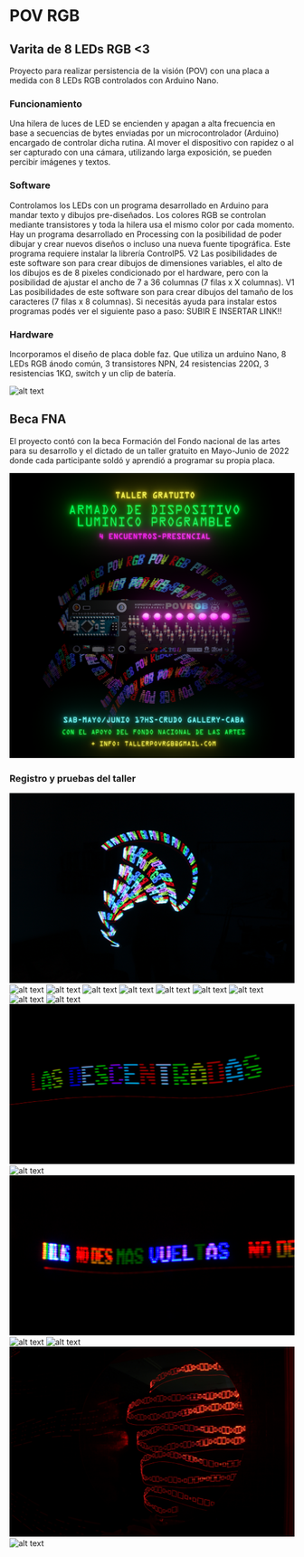 <!--
**povrgb/povrgb** is a ✨ _special_ ✨ repository because its `README.md` (this file) appears on your GitHub profile.

Here are some ideas to get you started:

- 🔭 I’m currently working on ...
- 🌱 I’m currently learning ...
- 👯 I’m looking to collaborate on ...
- 🤔 I’m looking for help with ...
- 💬 Ask me about ...
- 📫 How to reach me: ...
- 😄 Pronouns: ...
- ⚡ Fun fact: ...
-->

# POV RGB 
## Varita de 8 LEDs RGB <3

Proyecto para realizar persistencia de la visión (POV) con una placa a medida con 8 LEDs RGB controlados con Arduino Nano.

### Funcionamiento

Una hilera de luces de LED se encienden y apagan a alta frecuencia en base a secuencias de bytes enviadas por un microcontrolador (Arduino) encargado de controlar dicha rutina. Al mover el dispositivo con rapidez o al ser capturado con una cámara, utilizando larga exposición, se pueden percibir imágenes y textos.

### Software

Controlamos los LEDs con un programa desarrollado en Arduino para mandar texto y dibujos pre-diseñados. Los colores RGB se controlan mediante transistores y toda la hilera usa el mismo color por cada momento.
Hay un programa desarrollado en Processing con la posibilidad de poder dibujar y crear nuevos diseños o incluso una nueva fuente tipográfica. Este programa requiere instalar la librería ControlP5.
V2 Las posibilidades de este software son para crear dibujos de dimensiones variables, el alto de los dibujos es de 8 pixeles condicionado por el hardware, pero con la posibilidad de ajustar el ancho de 7 a 36 columnas  (7 filas x X columnas). 
V1 Las posibilidades de este software son para crear dibujos del tamaño de los caracteres (7 filas x 8 columnas). 
Si necesitás ayuda para instalar estos programas podés ver el siguiente paso a paso: SUBIR E INSERTAR LINK!!


### Hardware

Incorporamos el diseño de placa doble faz. Que utiliza un arduino Nano, 8 LEDs RGB ánodo común, 3 transistores NPN, 24 resistencias 220Ω, 3 resistencias 1KΩ, switch y un clip de batería.

![alt text](https://github.com/povrgb/Cosas/blob/main/img/placa_povrgb.JPG)

## Beca FNA

El proyecto contó con la beca Formación del Fondo nacional de las artes para su desarrollo y el dictado de un taller gratuito en Mayo-Junio de 2022 donde cada participante soldó y aprendió a programar su propia placa.

![alt text](https://github.com/povrgb/Cosas/blob/main/img/flyerCuadrado.png)

### Registro y pruebas del taller

![alt text](https://github.com/povrgb/Cosas/blob/main/img/pruebas0.JPG)
![alt text](https://github.com/povrgb/Cosas/blob/main/img/taller0.JPG)
![alt text](https://github.com/povrgb/Cosas/blob/main/img/taller1.JPG)
![alt text](https://github.com/povrgb/Cosas/blob/main/img/taller2.JPG)
![alt text](https://github.com/povrgb/Cosas/blob/main/img/taller3.JPG)
![alt text](https://github.com/povrgb/Cosas/blob/main/img/taller4.JPG)
![alt text](https://github.com/povrgb/Cosas/blob/main/img/DSC_0011_marcia.jpg)
![alt text](https://github.com/povrgb/Cosas/blob/main/img/DSC_0022_lucy.jpg)
![alt text](https://github.com/povrgb/Cosas/blob/main/img/DSC_0023_cele.jpg)
![alt text](https://github.com/povrgb/Cosas/blob/main/img/DSC_0030_carlos.jpg)
![alt text](https://github.com/povrgb/Cosas/blob/main/img/DSC_0031_ushi.jpg)
![alt text](https://github.com/povrgb/Cosas/blob/main/img/DSC_0051_seba.jpg)
![alt text](https://github.com/povrgb/Cosas/blob/main/img/IMG_2924_seba.jpg)
![alt text](https://github.com/povrgb/Cosas/blob/main/img/DSC_0072_leila.jpg)
![alt text](https://github.com/povrgb/Cosas/blob/main/img/DSC_0090_nicoFla.jpg)
![alt text](https://github.com/povrgb/Cosas/blob/main/img/IMG_7731_ima.JPG)
![alt text](https://github.com/povrgb/Cosas/blob/main/img/DSC_0073_todos.jpg)

